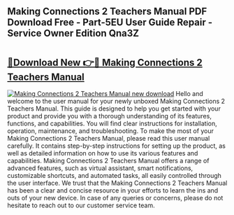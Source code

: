 ## Making Connections 2 Teachers Manual PDF Download Free - Part-5EU User Guide Repair - Service Owner Edition Qna3Z

# <h2><a href="http://bc32681.oget.top/?id=Making+Connections+2+Teachers+Manual">🔗Download New 👉🔴 Making Connections 2 Teachers Manual</a></h2>

[![Making Connections 2 Teachers Manual new download](https://i.imgur.com/5g1atiW.png)](http://bc32681.oget.top/?id=Making+Connections+2+Teachers+Manual)
Hello and welcome to the user manual for your newly unboxed Making Connections 2 Teachers Manual. This guide is designed to help you get started with your product and provide you with a thorough understanding of its features, functions, and capabilities. You will find clear instructions for installation, operation, maintenance, and troubleshooting. To make the most of your Making Connections 2 Teachers Manual, please read this user manual carefully. It contains step-by-step instructions for setting up the product, as well as detailed information on how to use its various features and capabilities. Making Connections 2 Teachers Manual offers a range of advanced features, such as virtual assistant, smart notifications, customizable shortcuts, and automated tasks, all easily controlled through the user interface. We trust that the Making Connections 2 Teachers Manual has been a clear and concise resource in your efforts to learn the ins and outs of your new device. In case of any queries or concerns, please do not hesitate to reach out to our customer service team.
